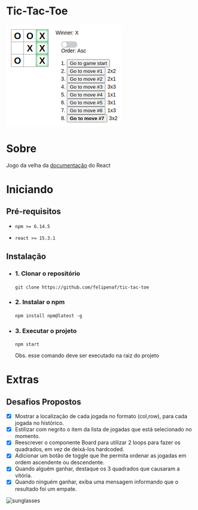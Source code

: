 # Tic-Tac-Toe

![tic-tac-toe](public/img/tic-tac-toe.png)

# Sobre
<!-- Jogo da velha da [documentação](https://pt-br.reactjs.org/tutorial/tutorial.html) do React -->

Jogo da velha da <a href="https://pt-br.reactjs.org/tutorial/tutorial.html" target="_blank">documentação</a> do React

# Iniciando
## Pré-requisitos
- `npm >= 6.14.5`

- `react >= 15.3.1`

## Instalação

- ### 1. Clonar o repositório
    `git clone https://github.com/felipenaf/tic-tac-toe`

- ### 2. Instalar o npm

    `npm install npm@latest -g`

- ### 3. Executar o projeto

    `npm start`

    Obs. esse comando deve ser executado na raiz do projeto

# Extras
## Desafios Propostos
 - [x] Mostrar a localização de cada jogada no formato (col,row), para cada jogada no histórico.
 - [x] Estilizar com negrito o item da lista de jogadas que está selecionado no momento.
 - [x] Reescrever o componente Board para utilizar 2 loops para fazer os quadrados, em vez de deixá-los hardcoded.
 - [x] Adicionar um botão de toggle que lhe permita ordenar as jogadas em ordem ascendente ou descendente.
 - [x] Quando alguém ganhar, destaque os 3 quadrados que causaram a vitória.
 - [x] Quando ninguém ganhar, exiba uma mensagem informando que o resultado foi um empate.

![sunglasses](https://github.githubassets.com/images/icons/emoji/unicode/1f60e.png)

